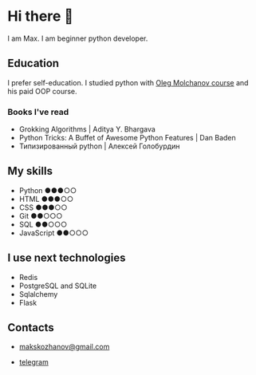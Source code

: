 # Hi there 👋
I am Max.
I am beginner python developer.

## Education
I prefer self-education.
I studied python with [Oleg Molchanov course](https://youtube.com/playlist?list=PLlWXhlUMyooaeSj8L8tVVbtUo0WCO4ORR&si=3TOXOvZ0pRO4jusr) and his paid OOP course.

### Books I've read
* Grokking Algorithms | Aditya Y. Bhargava
* Python Tricks: A Buffet of Awesome Python Features | Dan Baden
* Типизированный python | Алексей Голобурдин

## My skills

* Python ●●●○○
* HTML ●●●○○
* CSS ●●●○○
* Git ●●○○○
* SQL ●●○○○
* JavaScript ●●○○○

## I use next technologies
* Redis
* PostgreSQL and SQLite
* Sqlalchemy
* Flask

## Contacts
* [makskozhanov@gmail.com](mailto:makskozhanov@gmail.com)

* [telegram](https://t.me/maxkozhanov)
